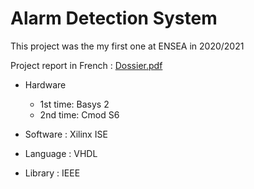 # Alarm Detection System
This project was the my first one at ENSEA in 2020/2021

Project report in French :
[Dossier.pdf](https://github.com/remiglt/AlarmDetectionSystem/files/12324237/Dossier.pdf)


 * Hardware
   * 1st time: Basys 2
   * 2nd time: Cmod S6

 * Software : Xilinx ISE 

 * Language : VHDL

 * Library : IEEE
